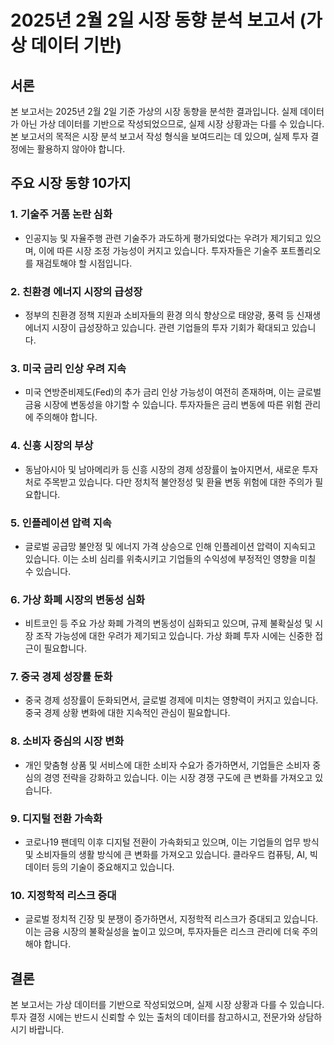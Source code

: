 # 2025년 2월 2일 시장 동향 분석 보고서 (가상 데이터 기반)

## 서론
본 보고서는 2025년 2월 2일 기준 가상의 시장 동향을 분석한 결과입니다. 실제 데이터가 아닌 가상 데이터를 기반으로 작성되었으므로, 실제 시장 상황과는 다를 수 있습니다. 본 보고서의 목적은 시장 분석 보고서 작성 형식을 보여드리는 데 있으며, 실제 투자 결정에는 활용하지 않아야 합니다.

## 주요 시장 동향 10가지

### 1. **기술주 거품 논란 심화**
*  인공지능 및 자율주행 관련 기술주가 과도하게 평가되었다는 우려가 제기되고 있으며, 이에 따른 시장 조정 가능성이 커지고 있습니다. 투자자들은 기술주 포트폴리오를 재검토해야 할 시점입니다.

### 2. **친환경 에너지 시장의 급성장**
*  정부의 친환경 정책 지원과 소비자들의 환경 의식 향상으로 태양광, 풍력 등 신재생 에너지 시장이 급성장하고 있습니다. 관련 기업들의 투자 기회가 확대되고 있습니다.

### 3. **미국 금리 인상 우려 지속**
*  미국 연방준비제도(Fed)의 추가 금리 인상 가능성이 여전히 존재하며, 이는 글로벌 금융 시장에 변동성을 야기할 수 있습니다. 투자자들은 금리 변동에 따른 위험 관리에 주의해야 합니다.

### 4. **신흥 시장의 부상**
*  동남아시아 및 남아메리카 등 신흥 시장의 경제 성장률이 높아지면서, 새로운 투자처로 주목받고 있습니다. 다만 정치적 불안정성 및 환율 변동 위험에 대한 주의가 필요합니다.

### 5. **인플레이션 압력 지속**
*  글로벌 공급망 불안정 및 에너지 가격 상승으로 인해 인플레이션 압력이 지속되고 있습니다. 이는 소비 심리를 위축시키고 기업들의 수익성에 부정적인 영향을 미칠 수 있습니다.

### 6. **가상 화폐 시장의 변동성 심화**
*  비트코인 등 주요 가상 화폐 가격의 변동성이 심화되고 있으며, 규제 불확실성 및 시장 조작 가능성에 대한 우려가 제기되고 있습니다. 가상 화폐 투자 시에는 신중한 접근이 필요합니다.

### 7. **중국 경제 성장률 둔화**
*  중국 경제 성장률이 둔화되면서, 글로벌 경제에 미치는 영향력이 커지고 있습니다. 중국 경제 상황 변화에 대한 지속적인 관심이 필요합니다.

### 8. **소비자 중심의 시장 변화**
*  개인 맞춤형 상품 및 서비스에 대한 소비자 수요가 증가하면서, 기업들은 소비자 중심의 경영 전략을 강화하고 있습니다. 이는 시장 경쟁 구도에 큰 변화를 가져오고 있습니다.

### 9. **디지털 전환 가속화**
*  코로나19 팬데믹 이후 디지털 전환이 가속화되고 있으며, 이는 기업들의 업무 방식 및 소비자들의 생활 방식에 큰 변화를 가져오고 있습니다. 클라우드 컴퓨팅, AI, 빅데이터 등의 기술이 중요해지고 있습니다.

### 10. **지정학적 리스크 증대**
*  글로벌 정치적 긴장 및 분쟁이 증가하면서, 지정학적 리스크가 증대되고 있습니다. 이는 금융 시장의 불확실성을 높이고 있으며, 투자자들은 리스크 관리에 더욱 주의해야 합니다.

## 결론
본 보고서는 가상 데이터를 기반으로 작성되었으며, 실제 시장 상황과 다를 수 있습니다. 투자 결정 시에는 반드시 신뢰할 수 있는 출처의 데이터를 참고하시고, 전문가와 상담하시기 바랍니다.